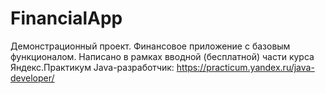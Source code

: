 # FinancialApp

Демонстрационный проект.
Финансовое приложение с базовым функционалом. Написано в рамках вводной (бесплатной) части курса Яндекс.Практикум Java-разработчик: https://practicum.yandex.ru/java-developer/
